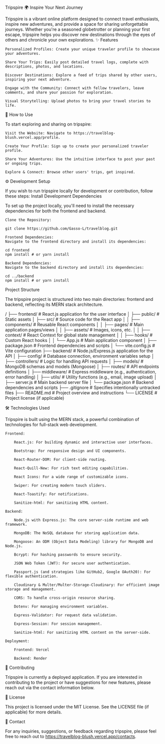 Tripspire
🌍 Inspire Your Next Journey

Tripspire is a vibrant online platform designed to connect travel enthusiasts, inspire new adventures, and provide a space for sharing unforgettable journeys. Whether you're a seasoned globetrotter or planning your first escape, tripspire helps you discover new destinations through the eyes of others and chronicle your own explorations.
✨ Features

    Personalized Profiles: Create your unique traveler profile to showcase your adventures.

    Share Your Trips: Easily post detailed travel logs, complete with descriptions, photos, and locations.

    Discover Destinations: Explore a feed of trips shared by other users, inspiring your next adventure.

    Engage with the Community: Connect with fellow travelers, leave comments, and share your passion for exploration.

    Visual Storytelling: Upload photos to bring your travel stories to life.

🚀 How to Use

To start exploring and sharing on tripspire:

    Visit the Website: Navigate to https://travelblog-blush.vercel.app/profile.

    Create Your Profile: Sign up to create your personalized traveler profile.

    Share Your Adventures: Use the intuitive interface to post your past or ongoing trips.

    Explore & Connect: Browse other users' trips, get inspired.

⚙️ Development Setup

If you wish to run tripspire locally for development or contribution, follow these steps:
Install Development Dependencies

To set up the project locally, you'll need to install the necessary dependencies for both the frontend and backend.

    Clone the Repository:

    git clone https://github.com/Gasso-L/travelblog.git
    
    Frontend Dependencies:
    Navigate to the frontend directory and install its dependencies:

    cd frontend
    npm install # or yarn install

    Backend Dependencies:
    Navigate to the backend directory and install its dependencies:

    cd ../backend
    npm install # or yarn install

Project Structure

The tripspire project is structured into two main directories: frontend and backend, reflecting its MERN stack architecture.

/
├── frontend/                 # React.js application for the user interface
│   ├── public/               # Static assets
│   ├── src/                  # Source code for the React app
│   │   ├── components/       # Reusable React components
│   │   ├── pages/            # Main application pages/views
│   │   ├── assets/           # Images, icons, etc.
│   │   ├── context/          # React Context for global state management
│   │   ├── hooks/            # Custom React hooks
│   │   └── App.js            # Main application component
│   ├── package.json          # Frontend dependencies and scripts
│   └── vite.config.js        # Vite configuration
├── backend/                  # Node.js/Express.js application for the API
│   ├── config/               # Database connection, environment variables setup
│   ├── controllers/          # Logic for handling API requests
│   ├── models/               # MongoDB schemas and models (Mongoose)
│   ├── routes/               # API endpoints definitions
│   ├── middleware/           # Express middleware (e.g., authentication, error handling)
│   ├── utils/                # Utility functions (e.g., email, image upload)
│   ├── server.js             # Main backend server file
│   └── package.json          # Backend dependencies and scripts
├── .gitignore                # Specifies intentionally untracked files
├── README.md                 # Project overview and instructions
└── LICENSE                   # Project license (if applicable)



🛠️ Technologies Used

Tripspire is built using the MERN stack, a powerful combination of technologies for full-stack web development.

    Frontend:

        React.js: For building dynamic and interactive user interfaces.

        Bootstrap: For responsive design and UI components.

        React-Router-DOM: For client-side routing.

        React-Quill-New: For rich text editing capabilities.

        React Icons: For a wide range of customizable icons.

        Swiper: For creating modern touch sliders.

        React-Toastify: For notifications.

        Sanitize-html: For sanitizing HTML content.

    Backend:

        Node.js with Express.js: The core server-side runtime and web framework.

        MongoDB: The NoSQL database for storing application data.

        Mongoose: An ODM (Object Data Modeling) library for MongoDB and Node.js.

        Bcrypt: For hashing passwords to ensure security.

        JSON Web Token (JWT): For secure user authentication.

        Passport.js (and strategies like GitHub2, Google OAuth20): For flexible authentication.

        Cloudinary & Multer/Multer-Storage-Cloudinary: For efficient image storage and management.

        CORS: To handle cross-origin resource sharing.

        Dotenv: For managing environment variables.

        Express-Validator: For request data validation.

        Express-Session: For session management.

        Sanitize-html: For sanitizing HTML content on the server-side.

    Deployment:

        Frontend: Vercel

        Backend: Render
        
🤝 Contributing

Tripspire is currently a deployed application. If you are interested in contributing to the project or have suggestions for new features, please reach out via the contact information below.

📄 License

This project is licensed under the MIT License. See the LICENSE file (if applicable) for more details.

📧 Contact

For any inquiries, suggestions, or feedback regarding tripspire, please feel free to reach out to https://travelblog-blush.vercel.app/contacts.